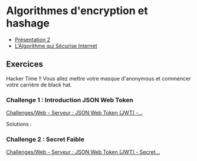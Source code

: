 # Algorithmes d'encryption et hashage 

- [Présentation 2](https://docs.google.com/presentation/d/1X7ZIxAHNhV_0mTFzMVjjFFogl8tb2AlS5vEF75zchjk/edit#slide=id.p)
- [L'Algorithme qui Sécurise Internet](https://www.youtube.com/watch?v=1Yv8m398Fv0)


## Exercices


Hacker Time !! Vous allez mettre votre masque d'anonymous et commencer votre carrière de black hat. 

### Challenge 1 : Introduction JSON Web Token

[Challenges/Web - Serveur : JSON Web Token (JWT) -...](https://www.root-me.org/fr/Challenges/Web-Serveur/JWT-Introduction)

Solutions : 

### Challenge 2 : Secret Faible

[Challenges/Web - Serveur : JSON Web Token (JWT) - Secret... ](https://www.root-me.org/fr/Challenges/Web-Serveur/JWT-Secret-faible)
